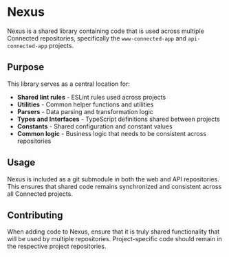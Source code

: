 # Nexus

Nexus is a shared library containing code that is used across multiple Connected repositories, specifically the `www-connected-app` and `api-connected-app` projects.

## Purpose

This library serves as a central location for:

-   **Shared lint rules** - ESLint rules used across projects
-   **Utilities** - Common helper functions and utilities
-   **Parsers** - Data parsing and transformation logic
-   **Types and Interfaces** - TypeScript definitions shared between projects
-   **Constants** - Shared configuration and constant values
-   **Common logic** - Business logic that needs to be consistent across repositories

## Usage

Nexus is included as a git submodule in both the web and API repositories. This ensures that shared code remains synchronized and consistent across all Connected projects.

## Contributing

When adding code to Nexus, ensure that it is truly shared functionality that will be used by multiple repositories. Project-specific code should remain in the respective project repositories.
